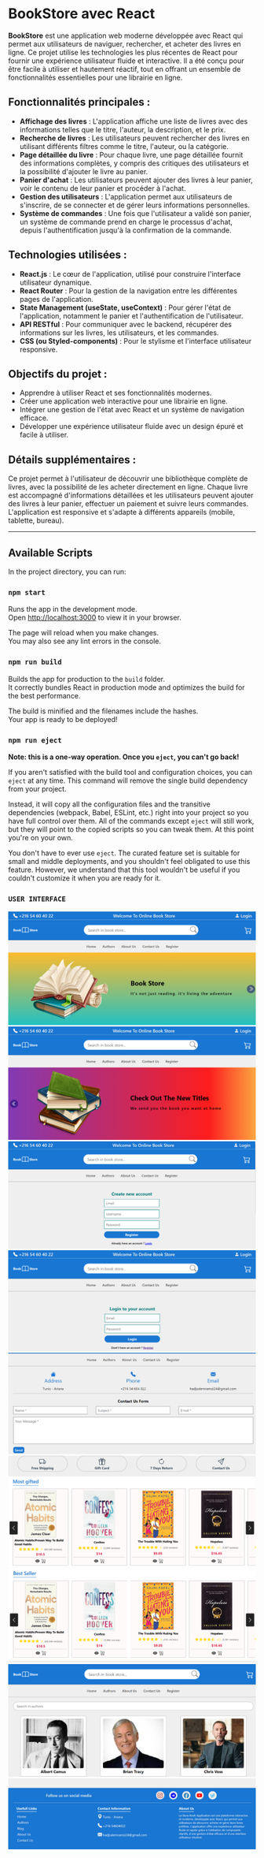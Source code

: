 # BookStore avec React

**BookStore** est une application web moderne développée avec React qui permet aux utilisateurs de naviguer, rechercher, et acheter des livres en ligne. Ce projet utilise les technologies les plus récentes de React pour fournir une expérience utilisateur fluide et interactive. Il a été conçu pour être facile à utiliser et hautement réactif, tout en offrant un ensemble de fonctionnalités essentielles pour une librairie en ligne.

## Fonctionnalités principales :

- **Affichage des livres** : L'application affiche une liste de livres avec des informations telles que le titre, l'auteur, la description, et le prix.
- **Recherche de livres** : Les utilisateurs peuvent rechercher des livres en utilisant différents filtres comme le titre, l'auteur, ou la catégorie.
- **Page détaillée du livre** : Pour chaque livre, une page détaillée fournit des informations complètes, y compris des critiques des utilisateurs et la possibilité d'ajouter le livre au panier.
- **Panier d'achat** : Les utilisateurs peuvent ajouter des livres à leur panier, voir le contenu de leur panier et procéder à l'achat.
- **Gestion des utilisateurs** : L'application permet aux utilisateurs de s'inscrire, de se connecter et de gérer leurs informations personnelles.
- **Système de commandes** : Une fois que l'utilisateur a validé son panier, un système de commande prend en charge le processus d'achat, depuis l'authentification jusqu'à la confirmation de la commande.

## Technologies utilisées :
- **React.js** : Le cœur de l'application, utilisé pour construire l'interface utilisateur dynamique.
- **React Router** : Pour la gestion de la navigation entre les différentes pages de l'application.
- **State Management (useState, useContext)** : Pour gérer l'état de l'application, notamment le panier et l'authentification de l'utilisateur.
- **API RESTful** : Pour communiquer avec le backend, récupérer des informations sur les livres, les utilisateurs, et les commandes.
- **CSS (ou Styled-components)** : Pour le stylisme et l'interface utilisateur responsive.

## Objectifs du projet :
- Apprendre à utiliser React et ses fonctionnalités modernes.
- Créer une application web interactive pour une librairie en ligne.
- Intégrer une gestion de l'état avec React et un système de navigation efficace.
- Développer une expérience utilisateur fluide avec un design épuré et facile à utiliser.

## Détails supplémentaires :
Ce projet permet à l'utilisateur de découvrir une bibliothèque complète de livres, avec la possibilité de les acheter directement en ligne. Chaque livre est accompagné d'informations détaillées et les utilisateurs peuvent ajouter des livres à leur panier, effectuer un paiement et suivre leurs commandes. L'application est responsive et s'adapte à différents appareils (mobile, tablette, bureau).

---

## Available Scripts

In the project directory, you can run:

### `npm start`

Runs the app in the development mode.  
Open [http://localhost:3000](http://localhost:3000) to view it in your browser.

The page will reload when you make changes.  
You may also see any lint errors in the console.

### `npm run build`

Builds the app for production to the `build` folder.  
It correctly bundles React in production mode and optimizes the build for the best performance.

The build is minified and the filenames include the hashes.  
Your app is ready to be deployed!

### `npm run eject`

**Note: this is a one-way operation. Once you `eject`, you can't go back!**

If you aren't satisfied with the build tool and configuration choices, you can `eject` at any time. This command will remove the single build dependency from your project.

Instead, it will copy all the configuration files and the transitive dependencies (webpack, Babel, ESLint, etc.) right into your project so you have full control over them. All of the commands except `eject` will still work, but they will point to the copied scripts so you can tweak them. At this point you're on your own.

You don't have to ever use `eject`. The curated feature set is suitable for small and middle deployments, and you shouldn't feel obligated to use this feature. However, we understand that this tool wouldn't be useful if you couldn't customize it when you are ready for it.

### `USER INTERFACE`

<img src="images/Dashborad.png" >

<img src="images/Dashborad2.png" >

<img src="images/Login.png" >

<img src="images/Register.png" >

<img src="images/ContactUs.png" >

<img src="images/listesBooks.png" >

<img src="images/BestSeller.png" >

<img src="images/Authors.png" >

<img src="images/Footer.png" >




















